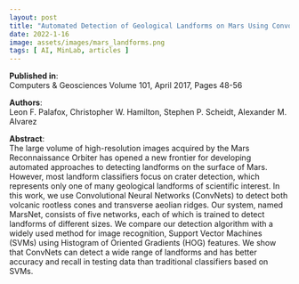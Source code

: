 ```yaml
---
layout: post
title: "Automated Detection of Geological Landforms on Mars Using Convolutional Neural Networks"
date: 2022-1-16
image: assets/images/mars_landforms.png
tags: [ AI, MinLab, articles ]
---
```


**Published in**:   
Computers & Geosciences Volume 101, April 2017, Pages 48-56

**Authors**:   
Leon F. Palafox, Christopher W. Hamilton, Stephen P. Scheidt, Alexander M. Alvarez

**Abstract**:   
The large volume of high-resolution images acquired by the Mars Reconnaissance Orbiter has opened a new frontier for developing automated approaches to detecting landforms on the surface of Mars. However, most landform classifiers focus on crater detection, which represents only one of many geological landforms of scientific interest. In this work, we use Convolutional Neural Networks (ConvNets) to detect both volcanic rootless cones and transverse aeolian ridges. Our system, named MarsNet, consists of five networks, each of which is trained to detect landforms of different sizes. We compare our detection algorithm with a widely used method for image recognition, Support Vector Machines (SVMs) using Histogram of Oriented Gradients (HOG) features. We show that ConvNets can detect a wide range of landforms and has better accuracy and recall in testing data than traditional classifiers based on SVMs.
